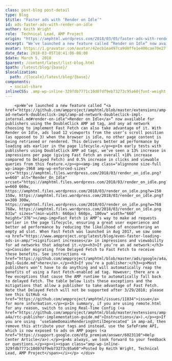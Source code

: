 ```yaml
---
class: post-blog post-detail
type: Blog
$title: "Faster ads with ‘Render on Idle’"
id: ads-faster-ads-with-render-on-idle
author: Keith Wright
role:  Technical Lead, AMP Project
origin: "https://amphtml.wordpress.com/2018/03/05/faster-ads-with-render-on-idle/amp/"
excerpt: "We’ve launched a new feature called “Render on Idle” now available for publishers using the DoubleClick AMP ad tag, and any ad network choosing to implement Fast Fetch can also take advantage of it. With Render on Idle, ads load 12 viewports from the user’s scroll position (as opposed to 3) when the browser is [&#8230;]"
avatar: https://1.gravatar.com/avatar/42ecb1ea497ca9d0ffe1e406cae70e27?s=96&d=identicon&r=G
date_data: 2018-03-05T10:41:06-08:00
$date: March 5, 2018
$parent: /content/latest/list-blog.html
$path: /latest/blog/{base}/
$localization:
  path: /{locale}/latest/blog/{base}/
components:
  - social-share
inlineCSS: .amp-wp-inline-329fdb7771c10d07df9eb73273c95a60{font-weight:400;}
---
```


<div class="amp-wp-article-content">

		<p>We’ve launched a new feature called “<a href="https://github.com/ampproject/amphtml/blob/master/extensions/amp-ad-network-doubleclick-impl/amp-ad-network-doubleclick-impl-internal.md#render-on-idle">Render on Idle</a>” now available for publishers using the DoubleClick AMP ad tag, and any ad network choosing to implement Fast Fetch can also take advantage of it. With Render on Idle, ads load 12 viewports from the user’s scroll position (as opposed to 3) when the browser is idle, no other page content is being retrieved or rendered. This delivers better ad performance by loading ads earlier in the page lifecycle.</p><p>In early tests with publishers using DoubleClick AMP ad tags, we’ve seen a 13% increase in impressions per page (giving Fast Fetch an overall +18% increase compared to Delayed Fetch) and 0.5% increase in clicks and viewable queries from this feature.</p><p><amp-img class="alignnone size-full wp-image-1968 amp-wp-enforced-sizes" src="https://amphtml.files.wordpress.com/2018/03/render_on_idle.png?w=660" alt="Render_On_Idle" srcset="https://amphtml.files.wordpress.com/2018/03/render_on_idle.png?w=660 660w, https://amphtml.files.wordpress.com/2018/03/render_on_idle.png?w=150 150w, https://amphtml.files.wordpress.com/2018/03/render_on_idle.png?w=300 300w, https://amphtml.files.wordpress.com/2018/03/render_on_idle.png?w=768 768w, https://amphtml.files.wordpress.com/2018/03/render_on_idle.png 831w" sizes="(min-width: 660px) 660px, 100vw" width="660" height="376"></amp-img>Fast Fetch is AMP’s way to make ad requests earlier in the page lifecycle, ensuring a great user experience and better ad performance by reducing the likelihood of encountering an empty ad slot. When Fast Fetch was launched in Aug 2017, we saw some <a href="https://www.ampproject.org/latest/blog/even-faster-loading-ads-in-amp/">significant increases</a> in impressions and viewability for ad networks that adopted it.</p><h3>If you’re an ad network:</h3><p>Consider migrating from Delayed Fetch to Fast Fetch to receive these benefits. See instructions <a href="https://github.com/ampproject/amphtml/blob/master/ads/google/a4a/docs/Network-Impl-Guide.md">here</a>.</p><h3>If you’re a publisher:</h3><p>Most publishers won’t have to do anything and will automatically reap the benefits of using a Fast Fetch-enabled ad tag. However; there are a few exceptions that cause the AMP runtime to automatically fall back to delayed Fetch. The table below lists these exceptions and the mitigations that allow a publisher to take advantage of Fast Fetch. Note that Delayed Fetch will not be supported after 3/29/2018; please see this GitHub <a href="https://github.com/ampproject/amphtml/issues/11834">issue</a> for more information.</p><p>In summary, if you are using remote.html for any reason, switch to using Real-Time Config (<a href="https://github.com/ampproject/amphtml/blob/master/extensions/amp-a4a/rtc-publisher-implementation-guide.md">Instructions</a>).</p><p>If you are using  ‘useSameDomainRenderingUntilDeprecated’ in amp-ad, then remove this attribute your tags and instead, use the SafeFrame API, which is now exposed to ads on AMP pages (<a href="https://support.google.com/dfp_premium/answer/6023110">Help Center Article</a>).</p><p>As always, we look forward to your feedback or questions.</p><p><i><span class="amp-wp-inline-329fdb7771c10d07df9eb73273c95a60">Posted by Keith Wright, Technical Lead, AMP Project</span></i></p>	</div>

	

</div>

